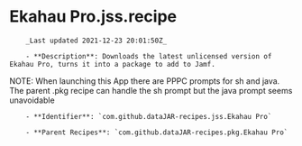 # Ekahau Pro.jss.recipe

        _Last updated 2021-12-23 20:01:50Z_

        - **Description**: Downloads the latest unlicensed version of Ekahau Pro, turns it into a package to add to Jamf.
NOTE: When launching this App there are PPPC prompts for sh and java.
The parent .pkg recipe can handle the sh prompt but the java prompt seems unavoidable

        - **Identifier**: `com.github.dataJAR-recipes.jss.Ekahau Pro`

        - **Parent Recipes**: `com.github.dataJAR-recipes.pkg.Ekahau Pro`
